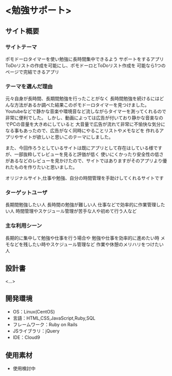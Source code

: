 # <勉強サポート>

## サイト概要
### サイトテーマ
ポモドーロタイマーを使い勉強に長時間集中できるよう
サポートをするアプリ
ToDoリストの作成を可能にし、ポモドーロとToDoリスト作成を
可能なら1つのページで完結できるアプリ


### テーマを選んだ理由
元々自身が長時間、長期間勉強を行ったことがなく
長時間勉強を続けるにはどんな方法があるか調べた結果このポモドーロタイマーを見つけました。
Youtubeなどで静かな音楽や環境音など流しながらタイマーを測ってくれるので非常に便利でした。
しかし、動画によっては広告が付いており静かな音楽なのでPCの音量を大きめにしていると
大音量で広告が流れて非常に不愉快な気分になる事もあったので、広告がなく同時にやることリストやメモなどを
作れるアプリやサイトが欲しいと思いこのテーマにしました。

また、今回作ろうとしているサイトは既にアプリとして存在はしている様ですが、一部抜粋してレビューを見ると評価が低く
使いにくかったり安全性の低さがあるなどのレビューを見かけたので、サイトではありますがそのアプリより優れたものを作りたいと思いました。

オリジナルサイト,仕事や勉強、自分の時間管理を手助けしてくれるサイトです

### ターゲットユーザ
長期間勉強したい人
長時間の勉強が難しい人
仕事などで効率的に作業管理したい人
時間管理やスケジュール管理が苦手な人や初めて行う人など

### 主な利用シーン
長期的に集中して勉強や仕事を行う場合や
勉強や仕事を効率的に進めたい時
メモなどを残したい時やスケジュール管理など
作業や休憩のメリハリをつけたい人

## 設計書
<...>

## 開発環境
- OS：Linux(CentOS)
- 言語：HTML,CSS,JavaScript,Ruby,SQL
- フレームワーク：Ruby on Rails
- JSライブラリ：jQuery
- IDE：Cloud9

## 使用素材
- 使用検討中